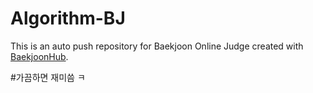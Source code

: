 # Algorithm-BJ
This is an auto push repository for Baekjoon Online Judge created with [BaekjoonHub](https://github.com/BaekjoonHub/BaekjoonHub).

#가끔하면 재미씀 ㅋ
